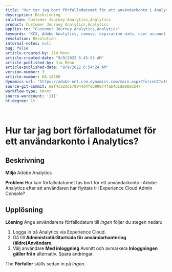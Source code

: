 ```yaml
---
title: "Hur tar jag bort förfallodatumet för ett användarkonto i Analytics?"
description: Beskrivning
solution: Customer Journey Analytics,Analytics
product: Customer Journey Analytics,Analytics
applies-to: "Customer Journey Analytics,Analytics"
keywords: "KCS, Adobe Analytics, remove, expiration date, user account, Analytics User Management"
resolution: Resolution
internal-notes: null
bug: false
article-created-by: Jim Menn
article-created-date: "9/9/2022 6:45:55 AM"
article-published-by: Jim Menn
article-published-date: "9/9/2022 6:54:24 AM"
version-number: 3
article-number: KA-14500
dynamics-url: "https://adobe-ent.crm.dynamics.com/main.aspx?forceUCI=1&pagetype=entityrecord&etn=knowledgearticle&id=1876390b-0b30-ed11-9db1-0022480866ad"
source-git-commit: e8f4ca2dd578944d4fe399074fab461de88ad247
workflow-type: tm+mt
source-wordcount: '111'
ht-degree: 1%

---
```


# Hur tar jag bort förfallodatumet för ett användarkonto i Analytics?

## Beskrivning


<b>Miljö</b>
Adobe Analytics

<b>Problem</b>
Hur kan förfallodatumet tas bort för ett användarkonto i Adobe Analytics efter att användaren har flyttats till Experience Cloud Admin Console?


## Upplösning


<b>Lösning</b>
Ange användarens förfallodatum till *Ingen* följer du stegen nedan:

1. Logga in på Analytics via Experience Cloud.
2. Gå till <b>Administratör</b><b>Startsida för användarhantering (äldre)</b><b>Användare</b>.
3. Välj användare  <b>Med inloggning</b> Avsnitt och avmarkera <b>Inloggningen gäller från</b> alternativ. Spara ändringar.


The <b>Förfaller</b> ställs sedan in på *Ingen*.
